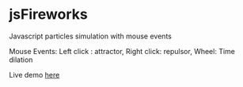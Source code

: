 # jsFireworks
Javascript particles simulation with mouse events 

Mouse Events:
Left click : attractor,
Right click: repulsor,
Wheel: Time dilation

Live demo <a target='_blank' href='https://renapagli.github.io/jsFireworks/'>here</a>
